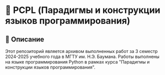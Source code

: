 # 📌 PCPL (Парадигмы и конструкции языков программирования)

## 📖 Описание
Этот репозиторий является архивом выполненных работ за 3 семестр 2024-2025 учебного года в МГТУ им. Н.Э. Баумана. Работы выполнены на языке программирования Python в рамках курса "Парадигмы и конструкции языков программирования".
